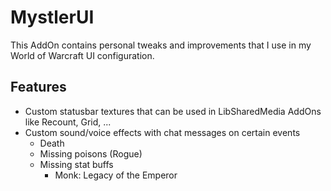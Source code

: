 MystlerUI
=========

This AddOn contains personal tweaks and improvements that I use in my World of Warcraft UI configuration.

Features
--------

* Custom statusbar textures that can be used in LibSharedMedia AddOns like Recount, Grid, ...
* Custom sound/voice effects with chat messages on certain events
  * Death
  * Missing poisons (Rogue)
  * Missing stat buffs
    * Monk: Legacy of the Emperor
